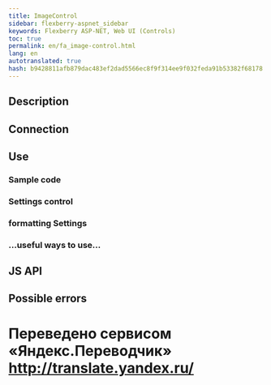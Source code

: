 ```yaml
--- 
title: ImageControl 
sidebar: flexberry-aspnet_sidebar 
keywords: Flexberry ASP-NET, Web UI (Controls) 
toc: true 
permalink: en/fa_image-control.html 
lang: en 
autotranslated: true 
hash: b9428811afb879dac483ef2dad5566ec8f9f314ee9f032feda91b53382f68178 
--- 
```


## Description 

## Connection 

## Use 

### Sample code 

### Settings control 

### formatting Settings 

### ...useful ways to use... 

## JS API 

## Possible errors 



 # Переведено сервисом «Яндекс.Переводчик» http://translate.yandex.ru/